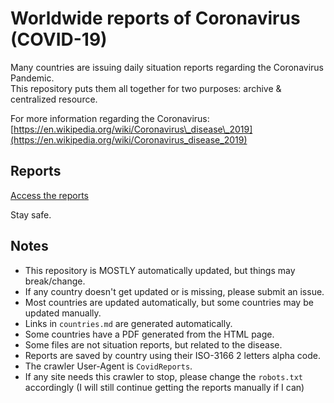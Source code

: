 # Worldwide reports of Coronavirus (COVID-19)

Many countries are issuing daily situation reports regarding the Coronavirus Pandemic.  
This repository puts them all together for two purposes: archive & centralized resource.

For more information regarding the Coronavirus:
[https://en.wikipedia.org/wiki/Coronavirus\_disease\_2019](https://en.wikipedia.org/wiki/Coronavirus_disease_2019)

## Reports

[Access the reports](reports/README.md)

Stay safe.

## Notes

* This repository is MOSTLY automatically updated, but things may break/change.
* If any country doesn't get updated or is missing, please submit an issue.
* Most countries are updated automatically, but some countries may be updated manually.
* Links in `countries.md` are generated automatically.  
* Some countries have a PDF generated from the HTML page.
* Some files are not situation reports, but related to the disease.
* Reports are saved by country using their ISO-3166 2 letters alpha code.
* The crawler User-Agent is `CovidReports`.
* If any site needs this crawler to stop, please change the `robots.txt` accordingly (I will still continue getting the reports manually if I can)

